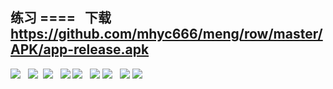 练习 
====  
下载
https://github.com/mhyc666/meng/row/master/APK/app-release.apk
----
![](https://github.com/mhyc666/meng/raw/master/pic/S71026-112539.jpg)  
![](https://github.com/mhyc666/meng/raw/master/pic/S71026-112535.jpg) 
![](https://github.com/mhyc666/meng/raw/master/pic/S71026-112545.jpg)  
![](https://github.com/mhyc666/meng/raw/master/pic/S71026-112553.jpg)
![](https://github.com/mhyc666/meng/raw/master/pic/S71026-112604.jpg)  
![](https://github.com/mhyc666/meng/raw/master/pic/S71026-112610.jpg) 
![](https://github.com/mhyc666/meng/raw/master/pic/S71026-112616.jpg)  
![](https://github.com/mhyc666/meng/raw/master/pic/S71026-112634.jpg) 
![](https://github.com/mhyc666/meng/raw/master/pic/S71026-112648.jpg)  

